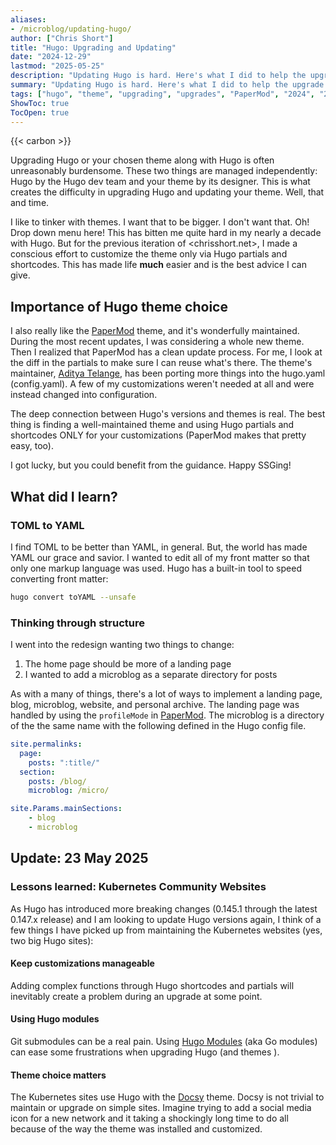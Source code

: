 ```yaml
---
aliases:
- /microblog/updating-hugo/
author: ["Chris Short"]
title: "Hugo: Upgrading and Updating"
date: "2024-12-29"
lastmod: "2025-05-25"
description: "Updating Hugo is hard. Here's what I did to help the upgrade process."
summary: "Updating Hugo is hard. Here's what I did to help the upgrade process."
tags: ["hugo", "theme", "upgrading", "upgrades", "PaperMod", "2024", "2025"]
ShowToc: true
TocOpen: true
---
```


{{< carbon >}}

Upgrading Hugo or your chosen theme along with Hugo is often unreasonably burdensome. These two things are managed independently: Hugo by the Hugo dev team and your theme by its designer. This is what creates the difficulty in upgrading Hugo and updating your theme. Well, that and time.

I like to tinker with themes. I want that to be bigger. I don't want that. Oh! Drop down menu here! This has bitten me quite hard in my nearly a decade with Hugo. But for the previous iteration of <chrisshort.net>, I made a conscious effort to customize the theme only via Hugo partials and shortcodes. This has made life **much** easier and is the best advice I can give.

## Importance of Hugo theme choice

I also really like the [PaperMod][1] theme, and it's wonderfully maintained. During the most recent updates, I was considering a whole new theme. Then I realized that PaperMod has a clean update process. For me, I look at the diff in the partials to make sure I can reuse what's there. The theme's maintainer, [Aditya Telange][2], has been porting more things into the hugo.yaml (config.yaml). A few of my customizations weren't needed at all and were instead changed into configuration.

The deep connection between Hugo's versions and themes is real. The best thing is finding a well-maintained theme and using Hugo partials and shortcodes ONLY for your customizations (PaperMod makes that pretty easy, too).

I got lucky, but you could benefit from the guidance. Happy SSGing!

## What did I learn?

### TOML to YAML

I find TOML to be better than YAML, in general. But, the world has made YAML our grace and savior. I wanted to edit all of my front matter so that only one markup language was used. Hugo has a built-in tool to speed converting front matter:

```bash
hugo convert toYAML --unsafe
```

### Thinking through structure

I went into the redesign wanting two things to change:

1. The home page should be more of a landing page
2. I wanted to add a microblog as a separate directory for posts

As with a many of things, there's a lot of ways to implement a landing page, blog, microblog, website, and personal archive. The landing page was handled by using the `profileMode` in [PaperMod][1]. The microblog is a directory of the the same name with the following defined in the Hugo config file.

```yaml
site.permalinks:
  page:
    posts: ":title/"
  section:
    posts: /blog/
    microblog: /micro/
```

```yaml
site.Params.mainSections:
    - blog
    - microblog
```

## Update: 23 May 2025

### Lessons learned: Kubernetes Community Websites

As Hugo has introduced more breaking changes (0.145.1 through the latest 0.147.x release) and I am looking to update Hugo versions again, I think of a few things I have picked up from maintaining the Kubernetes websites (yes, two big Hugo sites):

#### Keep customizations manageable

Adding complex functions through Hugo shortcodes and partials will inevitably create a problem during an upgrade at some point.

#### Using Hugo modules

Git submodules can be a real pain. Using [Hugo Modules][3] (aka Go modules) can ease some frustrations when upgrading Hugo (and themes ).

#### Theme choice matters

The Kubernetes sites use Hugo with the [Docsy][4] theme. Docsy is not trivial to maintain or upgrade on simple sites. Imagine trying to add a social media icon for a new network and it taking a shockingly long time to do all because of the way the theme was installed and customized.

[1]: https://github.com/adityatelange/hugo-PaperMod "PaperMod Hugo theme"
[2]: https://adityatelange.in/ "Aditya Telange"
[3]: https://chrisshort.net/from-git-submodule-to-hugo-modules-using-netlify/ "From git submodule to Hugo Modules using Netlify"
[4]: https://www.docsy.dev "Docsy"
